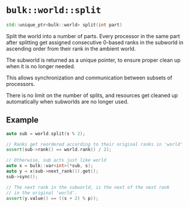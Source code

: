 # `bulk::world::split`

```cpp
std::unique_ptr<bulk::world> split(int part)
```

Split the world into a number of parts. Every processor in the same part after
splitting get assigned consecutive 0-based ranks in the subworld in
ascending order from their rank in the ambient world.

The subworld is returned as a unique pointer, to ensure proper clean up
when it is no longer needed.

This allows synchronization and communication between subsets of processors.

There is no limit on the number of splits, and resources get cleaned up
automatically when subworlds are no longer used.

## Example

```cpp
auto sub = world.split(s % 2);

// Ranks get reordered according to their original ranks in 'world'
assert(sub->rank() == world.rank() / 2);

// Otherwise, sub acts just like world
auto x = bulk::var<int>(*sub, s);
auto y = x(sub->next_rank()).get();
sub->sync();

// The next rank in the subworld, is the next of the next rank
// in the original 'world'.
assert(y.value() == ((s + 2) % p));
```
